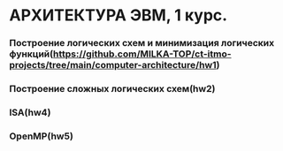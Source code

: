 # АРХИТЕКТУРА ЭВМ, 1 курс.

### Построение логических схем и минимизация логических функций(https://github.com/MILKA-TOP/ct-itmo-projects/tree/main/computer-architecture/hw1)
### Построение сложных логических схем(hw2)
### ISA(hw4)
### OpenMP(hw5)
